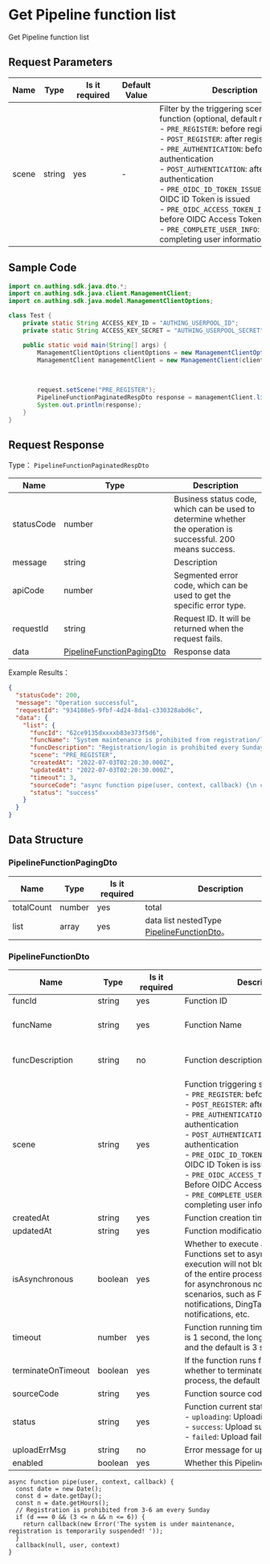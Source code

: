 # Get Pipeline function list

<!--
Warning ⚠️:
Do not modify this document directly,
https://github.com/Authing/authing-docs-factory
Use this project to generate
-->

<LastUpdated />

Get Pipeline function list

## Request Parameters

| Name | Type | <div style="width:80px">Is it required</div> | <div style="width:60px">Default Value</div> | <div style="width:300px">Description</div> | <div style="width:200px">Example Value</div> |
| ---- | ---- | ---- | ---- | ---- | ---- |
| scene | string | yes | - | Filter by the triggering scene of the function (optional, default returns all):<br>- `PRE_REGISTER`: before registration<br>- `POST_REGISTER`: after registration<br>- `PRE_AUTHENTICATION`: before authentication<br>- `POST_AUTHENTICATION`: after authentication<br>- `PRE_OIDC_ID_TOKEN_ISSUED`: before OIDC ID Token is issued<br>- `PRE_OIDC_ACCESS_TOKEN_ISSUED`: before OIDC Access Token is issued<br>- `PRE_COMPLETE_USER_INFO`: before completing user information<br> | `PRE_REGISTER` |

## Sample Code
```java
import cn.authing.sdk.java.dto.*;
import cn.authing.sdk.java.client.ManagementClient;
import cn.authing.sdk.java.model.ManagementClientOptions;

class Test {
    private static String ACCESS_KEY_ID = "AUTHING_USERPOOL_ID";
    private static String ACCESS_KEY_SECRET = "AUTHING_USERPOOL_SECRET";

    public static void main(String[] args) {
        ManagementClientOptions clientOptions = new ManagementClientOptions(ACCESS_KEY_ID, ACCESS_KEY_SECRET);
        ManagementClient managementClient = new ManagementClient(clientOptions);
    
        
         
        request.setScene("PRE_REGISTER");
        PipelineFunctionPaginatedRespDto response = managementClient.listPipelineFunction(request);
        System.out.println(response);
    }
}
```


## Request Response

Type： `PipelineFunctionPaginatedRespDto`

| Name | Type | Description |
| ---- | ---- | ---- |
| statusCode | number | Business status code, which can be used to determine whether the operation is successful. 200 means success. |
| message | string | Description |
| apiCode | number | Segmented error code, which can be used to get the specific error type. |
| requestId | string | Request ID. It will be returned when the request fails. |
| data | <a href="#PipelineFunctionPagingDto">PipelineFunctionPagingDto</a> | Response data |



Example Results：

```json
{
  "statusCode": 200,
  "message": "Operation successful",
  "requestId": "934108e5-9fbf-4d24-8da1-c330328abd6c",
  "data": {
    "list": {
      "funcId": "62ce9135dxxxxb83e373f5d6",
      "funcName": "System maintenance is prohibited from registration/login every Sunday morning from 3 to 6 am",
      "funcDescription": "Registration/login is prohibited every Sunday from 3-6 am due to system maintenance.",
      "scene": "PRE_REGISTER",
      "createdAt": "2022-07-03T02:20:30.000Z",
      "updatedAt": "2022-07-03T02:20:30.000Z",
      "timeout": 3,
      "sourceCode": "async function pipe(user, context, callback) {\n const date = new Date();\n const d = date.getDay();\n const n = date.getHours();\n // Registration is prohibited between 3-6 a.m. every Sunday\n if (d === 0 && (3 <= n && n <= 6)) {\n return callback(new Error('System maintenance, registration temporarily suspended!'));\n }\n callback(null, user, context)\n}",
      "status": "success"
    }
  }
}
```

## Data Structure


### <a id="PipelineFunctionPagingDto"></a> PipelineFunctionPagingDto

| Name | Type | <div style="width:80px">Is it required</div> | <div style="width:300px">Description</div> | <div style="width:200px">Example Value</div> |
| ---- |  ---- | ---- | ---- | ---- |
| totalCount | number | yes | total | |
| list | array | yes | data list nestedType <a href="#PipelineFunctionDto">PipelineFunctionDto</a>。  |  |


### <a id="PipelineFunctionDto"></a> PipelineFunctionDto

| Name | Type | <div style="width:80px">Is it required</div> | <div style="width:300px">Description</div> | <div style="width:200px">Example Value</div> |
| ---- |  ---- | ---- | ---- | ---- |
| funcId | string | yes | Function ID | `62ce9135dxxxxb83e373f5d6` |
| funcName | string | yes | Function Name | `Registration/login is prohibited every Sunday from 3-6 am due to system maintenance.` |
| funcDescription | string | no | Function description | `Registration/login is prohibited every Sunday from 3-6 am due to system maintenance.` |
| scene | string | yes | Function triggering scenario:<br>- `PRE_REGISTER`: before registration<br>- `POST_REGISTER`: after registration<br>- `PRE_AUTHENTICATION`: before authentication<br>- `POST_AUTHENTICATION`: after authentication<br>- `PRE_OIDC_ID_TOKEN_ISSUED`: before OIDC ID Token is issued<br>- `PRE_OIDC_ACCESS_TOKEN_ISSUED`: Before OIDC Access Token is issued<br>- `PRE_COMPLETE_USER_INFO`: Before completing user information<br> | PRE_REGISTER |
| createdAt | string | yes | Function creation time | `2022-07-03T02:20:30.000Z` |
| updatedAt | string | yes | Function modification time | `2022-07-03T02:20:30.000Z` |
| isAsynchronous | boolean | yes | Whether to execute asynchronously. Functions set to asynchronous execution will not block the execution of the entire process and are suitable for asynchronous notification scenarios, such as Feishu group notifications, DingTalk group notifications, etc. | |
| timeout | number | yes | Function running timeout, the shortest is 1 second, the longest is 60 seconds, and the default is 3 seconds. | `3` |
| terminateOnTimeout | boolean | yes | If the function runs for a timeout, whether to terminate the entire process, the default is no. | |
| sourceCode | string | yes | Function source code | |
| status | string | yes | Function current status: <br>- `uploading`: Uploading<br>- `success`: Upload successful<br>- `failed`: Upload failed <br> | uploading |
| uploadErrMsg | string | no | Error message for upload failure | |
| enabled | boolean | yes | Whether this Pipeline is enabled | |

```
async function pipe(user, context, callback) {
  const date = new Date();
  const d = date.getDay();
  const n = date.getHours();
  // Registration is prohibited from 3-6 am every Sunday
  if (d === 0 && (3 <= n && n <= 6)) {
    return callback(new Error('The system is under maintenance, registration is temporarily suspended! '));
  }
  callback(null, user, context)
}
```
